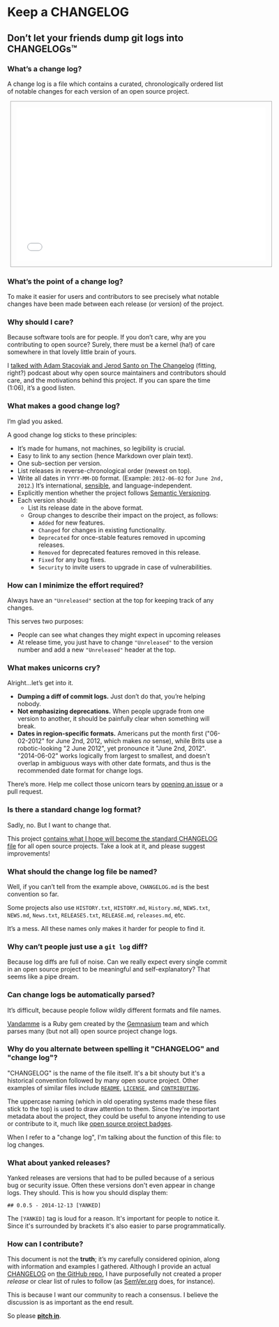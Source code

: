 # Keep a CHANGELOG

## Don’t let your friends dump git logs into CHANGELOGs™

### What’s a change log?
A change log is a file which contains a curated, chronologically ordered
list of notable changes for each version of an open source project.

<a href="CHANGELOG.md" title="An example of a CHANGELOG file."><iframe src="CHANGELOG.md" width="570" height="350" seamless="seamless" style="border: 1px solid #aaa; padding: 1em; margin: 0 0.5em;"></iframe></a>

### What’s the point of a change log?
To make it easier for users and contributors to see precisely what
notable changes have been made between each release (or version) of the project.

### Why should I care?
Because software tools are for people. If you don’t care, why are
you contributing to open source? Surely, there must be a kernel (ha!)
of care somewhere in that lovely little brain of yours.

I [talked with Adam Stacoviak and Jerod Santo on The Changelog](http://5by5.tv/changelog/127)
(fitting, right?) podcast about why open source maintainers and
contributors should care, and the motivations behind this project.
If you can spare the time (1:06), it’s a good listen.

### What makes a good change log?
I’m glad you asked.

A good change log sticks to these principles:

- It’s made for humans, not machines, so legibility is crucial.
- Easy to link to any section (hence Markdown over plain text).
- One sub-section per version.
- List releases in reverse-chronological order (newest on top).
- Write all dates in `YYYY-MM-DD` format. (Example: `2012-06-02` for `June 2nd, 2012`.) It’s international, [sensible](http://xkcd.com/1179/), and language-independent.
- Explicitly mention whether the project follows [Semantic Versioning][semver].
- Each version should:
  - List its release date in the above format.
  - Group changes to describe their impact on the project, as follows:
    - `Added` for new features.
    - `Changed` for changes in existing functionality.
    - `Deprecated` for once-stable features removed in upcoming releases.
    - `Removed` for deprecated features removed in this release.
    - `Fixed` for any bug fixes.
    - `Security` to invite users to upgrade in case of vulnerabilities.

### How can I minimize the effort required?
Always have an `"Unreleased"` section at the top for keeping track of any
changes.

This serves two purposes:

- People can see what changes they might expect in upcoming releases
- At release time, you just have to change `"Unreleased"` to the version number
  and add a new `"Unreleased"` header at the top.

### What makes unicorns cry?
Alright…let’s get into it.

- **Dumping a diff of commit logs.** Just don’t do that, you’re helping nobody.
- **Not emphasizing deprecations.** When people upgrade from one version to
  another, it should be painfully clear when something will break.
- **Dates in region-specific formats.** Americans put the month first
  ("06-02-2012" for June 2nd, 2012, which makes *no* sense), while Brits
  use a robotic-looking "2 June 2012", yet pronounce it "June 2nd, 2012".
  "2014-06-02" works logically from largest to smallest, and doesn't overlap
  in ambiguous ways with other date formats, and thus is the recommended
  date format for change logs.

There’s more. Help me collect those unicorn tears by
[opening an issue](https://github.com/olivierlacan/keep-a-changelog/issues/new)
or a pull request.

### Is there a standard change log format?
Sadly, no. But I want to change that.

This project [contains what I hope will become the standard CHANGELOG file][CHANGELOG]
for all open source projects. Take a look at it, and please suggest improvements!

### What should the change log file be named?
Well, if you can’t tell from the example above, `CHANGELOG.md` is the
best convention so far.

Some projects also use `HISTORY.txt`, `HISTORY.md`, `History.md`, `NEWS.txt`,
`NEWS.md`, `News.txt`, `RELEASES.txt`, `RELEASE.md`, `releases.md`, etc.

It’s a mess. All these names only makes it harder for people to find it.

### Why can’t people just use a `git log` diff?
Because log diffs are full of noise. Can we really expect every single
commit in an open source project to be meaningful and self-explanatory?
That seems like a pipe dream.

### Can change logs be automatically parsed?
It’s difficult, because people follow wildly different formats and file names.

[Vandamme](https://github.com/tech-angels/vandamme/) is a Ruby gem
created by the [Gemnasium](http://gemnasium.com) team and which parses
many (but not all) open source project change logs.

### Why do you alternate between spelling it "CHANGELOG" and "change log"?
"CHANGELOG" is the name of the file itself. It's a bit shouty but it's a
historical convention followed by many open source project. Other
examples of similar files include [`README`](README.md), [`LICENSE`](LICENSE),
and [`CONTRIBUTING`](CONTRIBUTING.md).

The uppercase naming (which in old operating systems made these files stick
to the top) is used to draw attention to them. Since they're important
metadata about the project, they could be useful to anyone intending to use
or contribute to it, much like [open source project badges](http://shields.io).

When I refer to a "change log", I'm talking about the function of this
file: to log changes.

### What about yanked releases?
Yanked releases are versions that had to be pulled because of a serious
bug or security issue. Often these versions don't even appear in change
logs. They should. This is how you should display them:

`## 0.0.5 - 2014-12-13 [YANKED]`

The `[YANKED]` tag is loud for a reason. It's important for people to
notice it. Since it's surrounded by brackets it's also easier to parse
programmatically.

### How can I contribute?
This document is not the **truth**; it’s my carefully considered
opinion, along with information and examples I gathered.
Although I provide an actual [CHANGELOG][] on [the GitHub repo](https://github.com/olivierlacan/keep-a-changelog),
I have purposefully not created a proper *release* or clear list of rules
to follow (as [SemVer.org][semver] does, for instance).

This is because I want our community to reach a consensus. I believe the
discussion is as important as the end result.

So please [**pitch in**](https://github.com/olivierlacan/keep-a-changelog/issues).


[CHANGELOG]: ./CHANGELOG.md
[semver]: http://semver.org

